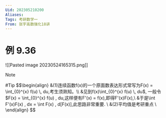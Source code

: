 ```yaml
---
Uid: 202305210200
Aliases:
Tags: 考研数学一 
From: 张宇高数强化18讲
---
```


# 例 9.36

![[Pasted image 20230524165315.png]]

> [!note] 
> #Tip 
> $$\begin{align}
> &(1)连续函数f(x)的一个原面数表达形式常写为F(x) = \int_{0}^{x} f(u) \, du,考生须熟知。\\
> &见到f(x)\int_{0}^{x} f(u) \, du$, 一般令$F(x) = \int_{0}^{x} f(u) \, du,这样便有F'(x) = f(x),即得F'(x)F(x),\\
> &于是\int F'(x)F(x) \, dx = \int F(x) \, d[F(x)],此思路非常重要. \\
> &(2)平均值是考研重点 \\
> \end{align}
> $$
